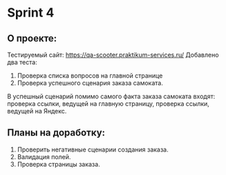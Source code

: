 # Sprint 4

## О проекте: 
Тестируемый сайт: https://qa-scooter.praktikum-services.ru/ 
Добавлено два теста: 
1. Проверка списка вопросов на главной странице 
2. Проверка успешного сценария заказа самоката. 

В успешный сценарий помимо самого факта заказа самоката входят: проверка ссылки, ведущей на главную страницу, 
проверка ссылки, ведущей на Яндекс.

## Планы на доработку: 
1. Проверить негативные сценарии создания заказа. 
2. Валидация полей. 
3. Проверка страницы заказа.